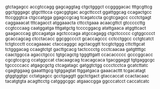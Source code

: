    gtctagagcc accgtccagg gagcaggtag ctgctgggct ccggggacac tttgcgttcg
   ggctgggagc gtgctttcca cgacggtgac acgcttccct ggattggcag ccagactgcc
   ttccgggtca ctgccatgga ggagccgcag tcagatccta gcgtcgagcc ccctctgagt
   caggaaacat tttcagacct atggaaacta cttcctgaaa acaacgttct gtcccccttg
   ccgtcccaag caatggatga tttgatgctg tccccggacg atattgaaca atggttcact
   gaagacccag gtccagatga agctcccaga atgccagagg ctgctccccc cgtggcccct
   gcaccagcag ctcctacacc ggcggcccct gcaccagccc cctcctggcc cctgtcatct
   tctgtccctt cccagaaaac ctaccagggc agctacggtt tccgtctggg cttcttgcat
   tctgggacag ccaagtctgt gacttgcacg tactcccctg ccctcaacaa gatgttttgc
   caactggcca agacctgccc tgtgcagctg tgggttgatt ccacaccccc gcccggcacc
   cgcgtccgcg ccatggccat ctacaagcag tcacagcaca tgacggaggt tgtgaggcgc
   tgcccccacc atgagcgctg ctcagatagc gatggtctgg cccctcctca gcatcttatc
   cgagtggaag gaaatttgcg tgtggagtat ttggatgaca gaaacacttt tcgacatagt
   gtggtggtgc cctatgagcc gcctgaggtt ggctctgact gtaccaccat ccactacaac
   tacatgtgta acagttcctg catgggcggc atgaaccgga ggcccatcct caccatcatc
